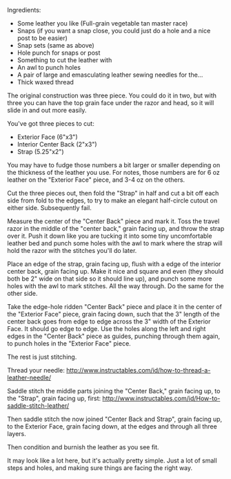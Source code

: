 Ingredients:

- Some leather you like (Full-grain vegetable tan master race)
- Snaps (if you want a snap close, you could just do a hole and a nice post to be easier)
- Snap sets (same as above)
- Hole punch for snaps or post
- Something to cut the leather with
- An awl to punch holes
- A pair of large and emasculating leather sewing needles for the...
- Thick waxed thread

The original construction was three piece. You could do it in two, but with three you can have the top grain face under the razor and head, so it will slide in and out more easily.


You've got three pieces to cut:

- Exterior Face (6"x3")
- Interior Center Back (2"x3")
- Strap (5.25"x2")

You may have to fudge those numbers a bit larger or smaller depending on the thickness of the leather you use. For notes, those numbers are for 6 oz leather on the "Exterior Face" piece, and 3-4 oz on the others.

Cut the three pieces out, then fold the "Strap" in half and cut a bit off each side from fold to the edges, to try to make an elegant half-circle cutout on either side. Subsequently fail.

Measure the center of the "Center Back" piece and mark it. Toss the travel razor in the middle of the "center back," grain facing up, and throw the strap over it. Push it down like you are tucking it into some tiny uncomfortable leather bed and punch some holes with the awl to mark where the strap will hold the razor with the stitches you'll do later.

Place an edge of the strap, grain facing up, flush with a edge of the interior center back, grain facing up. Make it nice and square and even (they should both be 2" wide on that side so it should line up), and punch some more holes with the awl to mark stitches. All the way through. Do the same for the other side.

Take the edge-hole ridden "Center Back" piece and place it in the center of the "Exterior Face" piece, grain facing down, such that the 3" length of the center back goes from edge to edge across the 3" width of the Exterior Face. It should go edge to edge. Use the holes along the left and right edges in the "Center Back" piece as guides, punching through them again, to punch holes in the "Exterior Face" piece.

The rest is just stitching.

Thread your needle: http://www.instructables.com/id/how-to-thread-a-leather-needle/

Saddle stitch the middle parts joining the "Center Back," grain facing up, to the "Strap", grain facing up, first: http://www.instructables.com/id/How-to-saddle-stitch-leather/

Then saddle stitch the now joined "Center Back and Strap", grain facing up, to the Exterior Face, grain facing down, at the edges and through all three layers.

Then condition and burnish the leather as you see fit.


It may look like a lot here, but it's actually pretty simple. Just a lot of small steps and holes, and making sure things are facing the right way.

